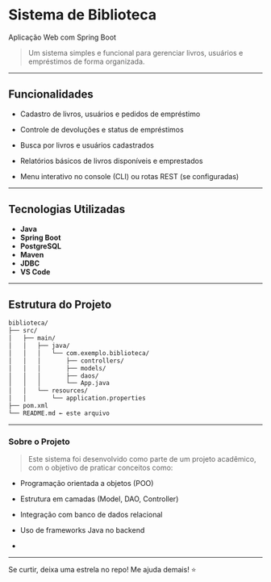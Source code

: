 # Sistema de Biblioteca 
Aplicação Web com Spring Boot

> Um sistema simples e funcional para gerenciar livros, usuários e empréstimos de forma organizada. 
---

##  Funcionalidades
- Cadastro de livros, usuários e pedidos de empréstimo

- Controle de devoluções e status de empréstimos

- Busca por livros e usuários cadastrados

- Relatórios básicos de livros disponíveis e emprestados

- Menu interativo no console (CLI) ou rotas REST (se configuradas)
  
---

##  Tecnologias Utilizadas

- **Java**
- **Spring Boot**
- **PostgreSQL**
- **Maven**
- **JDBC**
- **VS Code**

---

## Estrutura do Projeto

```bash
biblioteca/
├── src/
│   ├── main/
│   │   ├── java/
│   │   │   └── com.exemplo.biblioteca/
│   │   │       ├── controllers/     
│   │   │       ├── models/         
│   │   │       ├── daos/        
│   │   │       └── App.java     
│   │   └── resources/
│   │       └── application.properties
├── pom.xml
└── README.md ← este arquivo
```
---

### Sobre o Projeto

> Este sistema foi desenvolvido como parte de um projeto acadêmico, com o objetivo de praticar conceitos como:

- Programação orientada a objetos (POO)

- Estrutura em camadas (Model, DAO, Controller)

- Integração com banco de dados relacional

- Uso de frameworks Java no backend
- 
---

 Se curtir, deixa uma estrela no repo! Me ajuda demais! ⭐
